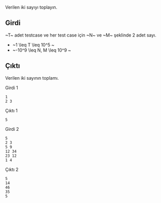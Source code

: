 Verilen iki sayıyı toplayın.

## Girdi

~T~ adet testcase ve her test case için ~N~ ve ~M~ şeklinde 2 adet sayı.

- ~1 \leq T \leq 10^5 ~
- ~-10^9 \leq N, M \leq 10^9 ~

## Çıktı
Verilen iki sayının toplamı.

Girdi 1
```
1
2 3
```

Çıktı 1
```
5
```


Girdi 2
```
5
2 3 
5 9
12 34
23 12
1 4
```

Çıktı 2
```
5
14
46
35
5
```